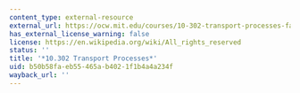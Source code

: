```yaml
---
content_type: external-resource
external_url: https://ocw.mit.edu/courses/10-302-transport-processes-fall-2004/
has_external_license_warning: false
license: https://en.wikipedia.org/wiki/All_rights_reserved
status: ''
title: '*10.302 Transport Processes*'
uid: b50b58fa-eb55-465a-b402-1f1b4a4a234f
wayback_url: ''
---
```

